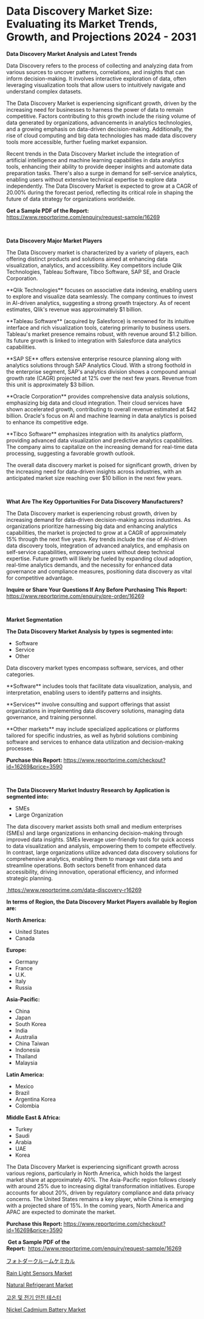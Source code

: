 <p><h1>Data Discovery Market Size: Evaluating its Market Trends, Growth, and Projections 2024 - 2031</h1></p><p><strong>Data Discovery Market Analysis and Latest Trends</strong></p>
<p><p>Data Discovery refers to the process of collecting and analyzing data from various sources to uncover patterns, correlations, and insights that can inform decision-making. It involves interactive exploration of data, often leveraging visualization tools that allow users to intuitively navigate and understand complex datasets.</p><p>The Data Discovery Market is experiencing significant growth, driven by the increasing need for businesses to harness the power of data to remain competitive. Factors contributing to this growth include the rising volume of data generated by organizations, advancements in analytics technologies, and a growing emphasis on data-driven decision-making. Additionally, the rise of cloud computing and big data technologies has made data discovery tools more accessible, further fueling market expansion.</p><p>Recent trends in the Data Discovery Market include the integration of artificial intelligence and machine learning capabilities in data analytics tools, enhancing their ability to provide deeper insights and automate data preparation tasks. There's also a surge in demand for self-service analytics, enabling users without extensive technical expertise to explore data independently. The Data Discovery Market is expected to grow at a CAGR of 20.00% during the forecast period, reflecting its critical role in shaping the future of data strategy for organizations worldwide.</p></p>
<p><strong>Get a Sample PDF of the Report:&nbsp;</strong> <a href="https://www.reportprime.com/enquiry/request-sample/16269">https://www.reportprime.com/enquiry/request-sample/16269</a></p>
<p>&nbsp;</p>
<p><strong>Data Discovery Major Market Players</strong></p>
<p><p>The Data Discovery market is characterized by a variety of players, each offering distinct products and solutions aimed at enhancing data visualization, analytics, and accessibility. Key competitors include Qlik Technologies, Tableau Software, Tibco Software, SAP SE, and Oracle Corporation.</p><p>**Qlik Technologies** focuses on associative data indexing, enabling users to explore and visualize data seamlessly. The company continues to invest in AI-driven analytics, suggesting a strong growth trajectory. As of recent estimates, Qlik's revenue was approximately $1 billion.</p><p>**Tableau Software** (acquired by Salesforce) is renowned for its intuitive interface and rich visualization tools, catering primarily to business users. Tableau's market presence remains robust, with revenue around $1.2 billion. Its future growth is linked to integration with Salesforce data analytics capabilities.</p><p>**SAP SE** offers extensive enterprise resource planning along with analytics solutions through SAP Analytics Cloud. With a strong foothold in the enterprise segment, SAP's analytics division shows a compound annual growth rate (CAGR) projected at 12% over the next few years. Revenue from this unit is approximately $3 billion.</p><p>**Oracle Corporation** provides comprehensive data analysis solutions, emphasizing big data and cloud integration. Their cloud services have shown accelerated growth, contributing to overall revenue estimated at $42 billion. Oracle's focus on AI and machine learning in data analytics is poised to enhance its competitive edge.</p><p>**Tibco Software** emphasizes integration with its analytics platform, providing advanced data visualization and predictive analytics capabilities. The company aims to capitalize on the increasing demand for real-time data processing, suggesting a favorable growth outlook.</p><p>The overall data discovery market is poised for significant growth, driven by the increasing need for data-driven insights across industries, with an anticipated market size reaching over $10 billion in the next few years.</p></p>
<p>&nbsp;</p>
<p><strong>What Are The Key Opportunities For Data Discovery Manufacturers?</strong></p>
<p><p>The Data Discovery market is experiencing robust growth, driven by increasing demand for data-driven decision-making across industries. As organizations prioritize harnessing big data and enhancing analytics capabilities, the market is projected to grow at a CAGR of approximately 15% through the next five years. Key trends include the rise of AI-driven data discovery tools, integration of advanced analytics, and emphasis on self-service capabilities, empowering users without deep technical expertise. Future growth will likely be fueled by expanding cloud adoption, real-time analytics demands, and the necessity for enhanced data governance and compliance measures, positioning data discovery as vital for competitive advantage.</p></p>
<p><strong>Inquire or Share Your Questions If Any Before Purchasing This Report:</strong> <a href="https://www.reportprime.com/enquiry/pre-order/16269">https://www.reportprime.com/enquiry/pre-order/16269</a></p>
<p>&nbsp;</p>
<p><strong>Market Segmentation</strong></p>
<p><strong>The Data Discovery Market Analysis by types is segmented into:</strong></p>
<p><ul><li>Software</li><li>Service</li><li>Other</li></ul></p>
<p><p>Data discovery market types encompass software, services, and other categories. </p><p>**Software** includes tools that facilitate data visualization, analysis, and interpretation, enabling users to identify patterns and insights. </p><p>**Services** involve consulting and support offerings that assist organizations in implementing data discovery solutions, managing data governance, and training personnel. </p><p>**Other markets** may include specialized applications or platforms tailored for specific industries, as well as hybrid solutions combining software and services to enhance data utilization and decision-making processes.</p></p>
<p><strong>Purchase this Report:&nbsp;</strong><a href="https://www.reportprime.com/checkout?id=16269&price=3590">https://www.reportprime.com/checkout?id=16269&price=3590</a></p>
<p>&nbsp;</p>
<p><strong>The Data Discovery Market Industry Research by Application is segmented into:</strong></p>
<p><ul><li>SMEs</li><li>Large Organization</li></ul></p>
<p><p>The data discovery market assists both small and medium enterprises (SMEs) and large organizations in enhancing decision-making through improved data insights. SMEs leverage user-friendly tools for quick access to data visualization and analysis, empowering them to compete effectively. In contrast, large organizations utilize advanced data discovery solutions for comprehensive analytics, enabling them to manage vast data sets and streamline operations. Both sectors benefit from enhanced data accessibility, driving innovation, operational efficiency, and informed strategic planning.</p></p>
<p><a href="https://www.reportprime.com/data-discovery-r16269">&nbsp;https://www.reportprime.com/data-discovery-r16269</a></p>
<p><strong>In terms of Region, the Data Discovery Market Players available by Region are:</strong></p>
<p>
    <p> <strong> North America: </strong>
        <ul>
            <li>United States</li>
            <li>Canada</li>
        </ul>
        </p> 
    <p> <strong> Europe: </strong>
        <ul>
            <li>Germany</li>
            <li>France</li>
            <li>U.K.</li>
            <li>Italy</li>
            <li>Russia</li>
        </ul>
        </p> 
    <p> <strong> Asia-Pacific: </strong>
        <ul>
            <li>China</li>
            <li>Japan</li>
            <li>South Korea</li>
            <li>India</li>
            <li>Australia</li>
            <li>China Taiwan</li>
            <li>Indonesia</li>
            <li>Thailand</li>
            <li>Malaysia</li>
        </ul>
        </p> 
    <p> <strong> Latin America: </strong>
        <ul>
            <li>Mexico</li>
            <li>Brazil</li>
            <li>Argentina Korea</li>
            <li>Colombia</li>
        </ul>
        </p> 
    <p> <strong> Middle East & Africa: </strong>
        <ul>
            <li>Turkey</li>
            <li>Saudi</li>
            <li>Arabia</li>
            <li>UAE</li>
            <li>Korea</li>
        </ul>
    </p>
    </p>
<p><p>The Data Discovery Market is experiencing significant growth across various regions, particularly in North America, which holds the largest market share at approximately 40%. The Asia-Pacific region follows closely with around 25% due to increasing digital transformation initiatives. Europe accounts for about 20%, driven by regulatory compliance and data privacy concerns. The United States remains a key player, while China is emerging with a projected share of 15%. In the coming years, North America and APAC are expected to dominate the market.</p></p>
<p><strong>Purchase this Report: </strong><a href="https://www.reportprime.com/checkout?id=16269&price=3590">https://www.reportprime.com/checkout?id=16269&price=3590</a></p>
<p>&nbsp;<strong>Get a Sample PDF of the Report:&nbsp;&nbsp;</strong><a href="https://www.reportprime.com/enquiry/request-sample/16269">https://www.reportprime.com/enquiry/request-sample/16269</a></p>
<p><strong></strong></p>
<p><p><a href="https://medium.com/@sandymann91/%E5%86%99%E7%9C%9F%E3%83%80%E3%83%BC%E3%82%AF%E3%83%AB%E3%83%BC%E3%83%A0%E7%94%A8%E5%8C%96%E5%AD%A6%E8%96%AC%E5%93%81%E5%B8%82%E5%A0%B4%E3%81%AE%E6%8C%87%E6%A8%99-%E5%B8%82%E5%A0%B4%E8%A6%8F%E6%A8%A1-%E5%9C%B0%E5%9F%9F%E5%88%A5%E5%88%86%E6%9E%90-%E5%B8%82%E5%A0%B4%E3%83%97%E3%83%AC%E3%83%BC%E3%83%A4%E3%83%BC%E5%88%86%E6%9E%90-%E4%BA%88%E6%B8%AC-2024%E5%B9%B4-2031%E5%B9%B4-b35269cb6ddb?postPublishedType=initial">フォトダークルームケミカル</a></p><p><a href="https://issuu.com/reportprime-2/docs/rain-light-sensors-market-size-2030_cba1984ebec348">Rain Light Sensors Market</a></p><p><a href="https://medium.com/@khumanzwollel1/this-natural-refrigerant-market-research-report-evaluates-the-key-market-trends-drivers-and-10e9f0a59d69">Natural Refrigerant Market</a></p><p><a href="https://medium.com/@mujgankortalih/hipot-electrical-safety-testers-market-%EC%9D%98-%EA%B8%80%EB%A1%9C%EB%B2%8C-%EC%8B%9C%EC%9E%A5-%EA%B0%9C%EC%9A%94%EB%8A%94-%EC%A0%84-%EC%84%B8%EA%B3%84-%EB%B0%8F-%EC%A3%BC%EC%9A%94-%EC%8B%9C%EC%9E%A5%EC%9D%98-%EC%82%B0%EC%97%85%EC%97%90-%EC%98%81%ED%96%A5%EC%9D%84-%EB%AF%B8%EC%B9%98%EB%8A%94-%EC%A3%BC%EC%9A%94-%ED%8A%B8%EB%A0%8C%EB%93%9C%EC%97%90-%EB%8C%80%ED%95%9C-%EB%8F%85%ED%8A%B9%ED%95%9C-871cbe02e565">고온 및 전기 안전 테스터</a></p><p><a href="https://medium.com/@khumanzwollel1/the-comprehensive-nickel-cadmium-battery-market-research-report-is-essential-for-understanding-b9486d284c45">Nickel Cadmium Battery Market</a></p></p>